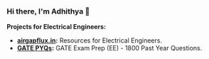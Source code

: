 ### Hi there, I'm Adhithya 👋

**Projects for Electrical Engineers:**

*   **[airgapflux.in](https://airgapflux.in):**  Resources for Electrical Engineers.
*   **[GATE PYQs](https://gate.airgapflux.in):**  GATE Exam Prep (EE) -  1800 Past Year Questions.


